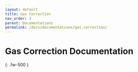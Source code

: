 ```yaml
---
layout: default
title: Gas Correction
nav_order: 3
parent: Documentations
permalink: /docs/documentations/gas_correction/
---
```


# Gas Correction Documentation
{: .fw-500 }